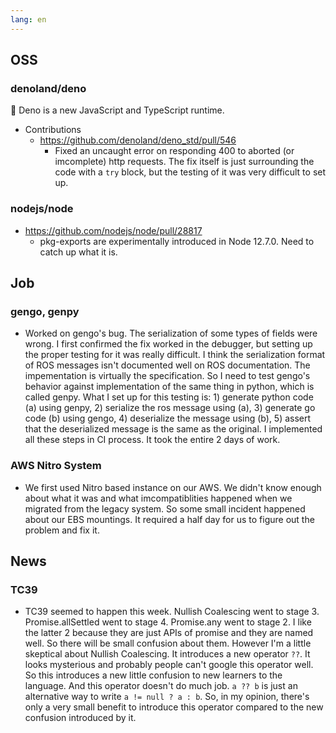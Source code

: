 ```yaml
---
lang: en
---
```


## OSS

### denoland/deno

🦕 Deno is a new JavaScript and TypeScript runtime.

- Contributions
  - https://github.com/denoland/deno_std/pull/546
    - Fixed an uncaught error on responding 400 to aborted (or imcomplete) http
      requests. The fix itself is just surrounding the code with a `try` block,
      but the testing of it was very difficult to set up.

### nodejs/node

- https://github.com/nodejs/node/pull/28817
  - pkg-exports are experimentally introduced in Node 12.7.0. Need to catch up
    what it is.

## Job

### gengo, genpy

- Worked on gengo's bug. The serialization of some types of fields were wrong. I
  first confirmed the fix worked in the debugger, but setting up the proper
  testing for it was really difficult. I think the serialization format of ROS
  messages isn't documented well on ROS documentation. The impementation is
  virtually the specification. So I need to test gengo's behavior against
  implementation of the same thing in python, which is called genpy. What I set
  up for this testing is: 1) generate python code (a) using genpy, 2) serialize
  the ros message using (a), 3) generate go code (b) using gengo, 4) deserialize
  the message using (b), 5) assert that the deserialized message is the same as
  the original. I implemented all these steps in CI process. It took the entire
  2 days of work.

### AWS Nitro System

- We first used Nitro based instance on our AWS. We didn't know enough about
  what it was and what imcompatiblities happened when we migrated from the
  legacy system. So some small incident happened about our EBS mountings. It
  required a half day for us to figure out the problem and fix it.

## News

### TC39

- TC39 seemed to happen this week. Nullish Coalescing went to stage 3.
  Promise.allSettled went to stage 4. Promise.any went to stage 2. I like the
  latter 2 because they are just APIs of promise and they are named well. So
  there will be small confusion about them. However I'm a little skeptical about
  Nullish Coalescing. It introduces a new operator `??`. It looks mysterious and
  probably people can't google this operator well. So this introduces a new
  little confusion to new learners to the language. And this operator doesn't do
  much job. `a ?? b` is just an alternative way to write `a != null ? a : b`.
  So, in my opinion, there's only a very small benefit to introduce this
  operator compared to the new confusion introduced by it.
